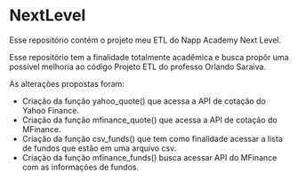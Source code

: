 # NextLevel
Esse repositório contém o projeto meu ETL do Napp Academy Next Level.

Esse repositório tem a finalidade totalmente acadêmica e busca propôr uma possível melhoria ao código Projeto ETL do professo Orlando Saraiva.

As alterações propostas foram:
- Criação da função yahoo_quote() que acessa a API de cotação do Yahoo Finance.
- Criação da função mfinance_quote() que acessa a API de cotação do  MFinance.
- Criação da função csv_funds() que tem como finalidade acessar a lista de fundos que estão em uma arquivo csv.
- Criação da função mfinance_funds() busca acessar API do MFinance com as informações de fundos.
